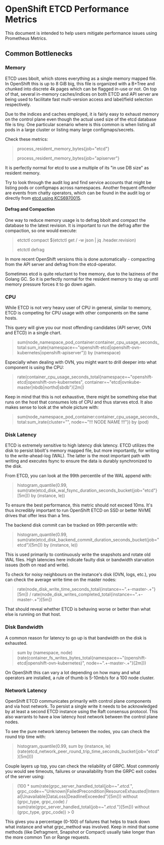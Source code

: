 # OpenShift ETCD Performance Metrics

This document is intended to help users mitigate performance issues using Prometheus Metrics.

## Common Bottlenecks

### Memory

ETCD uses bbolt, which stores everything as a single memory mapped file. In OpenShift this is up to 8 GiB big, this file is organized with a B+Tree and chunked into discrete 4k pages which can be flagged in-use or not. On top of that, several in-memory caches/indices on both ETCD and API server are being used to facilitate fast multi-version access and label/field selection respectively.

Due to the indices and caches employed, it is fairly easy to exhaust memory on the control plane even though the actual used size of the etcd database file is tiny. One particular scenario where is this common is when listing all pods in a large cluster or listing many large configmaps/secrets.

Check these metrics:

> process_resident_memory_bytes{job="etcd"}
> 
> process_resident_memory_bytes{job="apiserver"}

It is perfectly normal for etcd to use a multiple of its "in use DB size" as resident memory.

Try to look through the audit log and find service accounts that might be listing pods or configmaps across namespaces.
Another frequent offender are events from chatty operators, which can be found in the audit log or directly from [etcd using KCS6970015](https://access.redhat.com/solutions/6970015).

#### Defrag and Compaction

One way to reduce memory usage is to defrag bbolt and compact the database to the latest revision. It is important to run the defrag after the compaction, so one would execute:

> etctctl compact $(etctctl get / -w json | jq .header.revision)
> 
> etctctl defrag

In more recent OpenShift versions this is done automatically -  compacting from the API server and defrag from the etcd-operator.

Sometimes etcd is quite reluctant to free memory, due to the laziness of the Golang GC. So it is perfectly normal for the resident memory to stay up until memory pressure forces it to go down again.

### CPU

While ETCD is not very heavy user of CPU in general, similar to memory, ETCD is competing for CPU usage with other components on the same hosts.

This query will give you our most offending candidates (API server, OVN and ETCD) in a single chart. 

> sum(node_namespace_pod_container:container_cpu_usage_seconds_total:sum_irate{namespace=~"openshift-etcd|openshift-ovn-kubernetes|openshift-apiserver"}) by (namespace)

Especially when dealing with OVN, you might want to drill deeper into what component is using the CPU:

> rate(container_cpu_usage_seconds_total{namespace=~"openshift-etcd|openshift-ovn-kubernetes", container=~"etcd|ovnkube-master|nbdb|northd|sbdb"}[2m])

Keep in mind that this is not exhaustive, there might be something else that runs on the host that consumes lots of CPU and thus starves etcd. It also makes sense to look at the whole picture with:

> sum(node_namespace_pod_container:container_cpu_usage_seconds_total:sum_irate{cluster="", node=~"!!! NODE NAME !!!"}) by (pod)
 

### Disk Latency

ETCD is extremely sensitive to high latency disk latency. ETCD utilizes the disk to persist bbolt's memory mapped file, but more importantly, for writing to the write-ahead-log (WAL). The latter is the most important path with writing and executes fsync to ensure the data is durably synchronized to the disk.

From ETCD, you can look at the 99th percentile of the WAL append with:

> histogram_quantile(0.99, sum(rate(etcd_disk_wal_fsync_duration_seconds_bucket{job="etcd"}[5m])) by (instance, le))

To ensure the best performance, this metric should not exceed 10ms. It's thus incredibly important to run OpenShift ETCD on SSD or better NVME drives that offer less than a 1ms.

The backend disk commit can be tracked on 99th percentile with: 

> histogram_quantile(0.99, sum(rate(etcd_disk_backend_commit_duration_seconds_bucket{job="etcd"}[5m])) by (instance, le))

This is used primarily to continuously write the snapshots and rotate old WAL files. High latencies here indicate faulty disk or bandwidth starvation issues (both on read and write).

To check for noisy neighbours on the instance's disk (OVN, logs, etc.), you can check the average write time on the master nodes:

> rate(node_disk_write_time_seconds_total{instance=~".+-master-.+"}[5m]) / rate(node_disk_writes_completed_total{instance=~".+-master-.+"}[5m])

That should reveal whether ETCD is behaving worse or better than what else is running on that host.

### Disk Bandwidth

A common reason for latency to go up is that bandwidth on the disk is exhausted. 

> sum by (namespace, node) (rate(container_fs_writes_bytes_total{namespace=~"(openshift-etcd|openshift-ovn-kubernetes)", node=~".+-master-.+"}[2m]))

On OpenShift this can vary a lot depending on how many and what operators are installed, a rule of thumb is 5-10mb/s for a 100 node cluster.


### Network Latency

OpenShift ETCD communicates primarily with control plane components and via host network. To persist a single write it needs to be acknowledged by at least a second ETCD instance using the Raft consensus protocol. This also warrants to have a low latency host network between the control plane nodes.

To see the pure network latency between the nodes, you can check the round trip time with:

> histogram_quantile(0.99, sum by (instance, le) (rate(etcd_network_peer_round_trip_time_seconds_bucket{job="etcd"}[5m])))

Couple layers up top, you can check the reliability of GRPC. Most commonly you would see timeouts, failures or unavailability from the GRPC exit codes of the server using:

> (100 * sum(rate(grpc_server_handled_total{job=~".*etcd.*", grpc_code=~"Unknown|FailedPrecondition|ResourceExhausted|Internal|Unavailable|DataLoss|DeadlineExceeded"}[5m])) without (grpc_type, grpc_code)
/ sum(rate(grpc_server_handled_total{job=~".*etcd.*"}[5m])) without (grpc_type, grpc_code)) > 0 

This gives you a percentage (0-100) of failures that helps to track down what instance and what grpc_method was involved. Keep in mind that some methods (like Defragment, Snapshot or Compact) usually take longer than the more common Txn or Range requests. 

